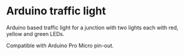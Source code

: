 # Arduino traffic light

Arduino based traffic light for a junction with two lights each with red, yellow and green LEDs.

Compatible with Arduino Pro Micro pin-out.

